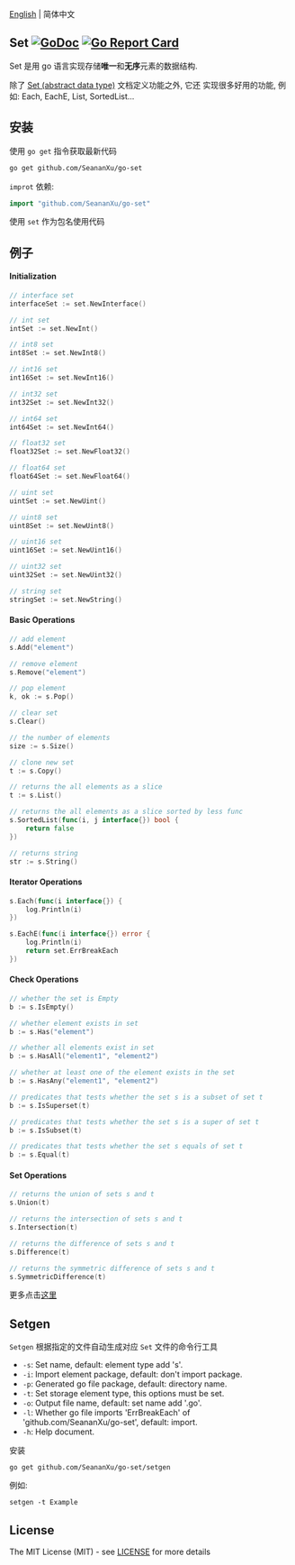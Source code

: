 [English](./README.md) | 简体中文

## Set [![GoDoc](https://pkg.go.dev/badge/github.com/SeananXu/go-set?utm_source=godoc)](https://godoc.org/github.com/SeananXu/go-set) [![Go Report Card](https://goreportcard.com/badge/github.com/SeananXu/go-set)](https://goreportcard.com/report/github.com/SeananXu/go-set) 
Set 是用 go 语言实现存储**唯一**和**无序**元素的数据结构.

除了 [Set (abstract data type)](https://en.wikipedia.org/wiki/Set_(abstract_data_type)) 文档定义功能之外, 它还
实现很多好用的功能, 例如: Each, EachE, List, SortedList...

## 安装
使用 `go get` 指令获取最新代码
```bash
go get github.com/SeananXu/go-set
```
`improt` 依赖:
```go
import "github.com/SeananXu/go-set"
```
使用 `set` 作为包名使用代码

## 例子
#### Initialization
```go
// interface set
interfaceSet := set.NewInterface()

// int set
intSet := set.NewInt()

// int8 set
int8Set := set.NewInt8()

// int16 set
int16Set := set.NewInt16()

// int32 set
int32Set := set.NewInt32()

// int64 set
int64Set := set.NewInt64()

// float32 set
float32Set := set.NewFloat32()

// float64 set
float64Set := set.NewFloat64()

// uint set
uintSet := set.NewUint()

// uint8 set
uint8Set := set.NewUint8()

// uint16 set
uint16Set := set.NewUint16()

// uint32 set
uint32Set := set.NewUint32()

// string set
stringSet := set.NewString()
```
#### Basic Operations
```go
// add element
s.Add("element")

// remove element
s.Remove("element")

// pop element
k, ok := s.Pop()

// clear set
s.Clear()

// the number of elements
size := s.Size()

// clone new set
t := s.Copy()

// returns the all elements as a slice
t := s.List()

// returns the all elements as a slice sorted by less func
s.SortedList(func(i, j interface{}) bool {
    return false
})

// returns string
str := s.String()
```
#### Iterator Operations
```go
s.Each(func(i interface{}) {
    log.Println(i)
})

s.EachE(func(i interface{}) error {
    log.Println(i)
    return set.ErrBreakEach
})
```
#### Check Operations
```go
// whether the set is Empty
b := s.IsEmpty()

// whether element exists in set
b := s.Has("element")

// whether all elements exist in set
b := s.HasAll("element1", "element2")

// whether at least one of the element exists in the set
b := s.HasAny("element1", "element2")

// predicates that tests whether the set s is a subset of set t
b := s.IsSuperset(t)

// predicates that tests whether the set s is a super of set t
b := s.IsSubset(t)

// predicates that tests whether the set s equals of set t
b := s.Equal(t)
```
#### Set Operations
```go
// returns the union of sets s and t
s.Union(t)

// returns the intersection of sets s and t
s.Intersection(t)

// returns the difference of sets s and t
s.Difference(t)

// returns the symmetric difference of sets s and t
s.SymmetricDifference(t)
```
更多点击[这里](./examples/README-zh_CN.md)

## Setgen
`Setgen` 根据指定的文件自动生成对应 `Set` 文件的命令行工具
- `-s`: Set name, default: element type add 's'.
- `-i`: Import element package, default: don't import package.
- `-p`: Generated go file package, default: directory name.
- `-t`: Set storage element type, this options must be set.
- `-o`: Output file name, default: set name add '.go'.
- `-l`: Whether go file imports 'ErrBreakEach' of 'github.com/SeananXu/go-set', default: import.
- `-h`: Help document.

安装
```
go get github.com/SeananXu/go-set/setgen
```
例如:
```
setgen -t Example
```

## License

The MIT License (MIT) - see [LICENSE](LICENSE) for more details